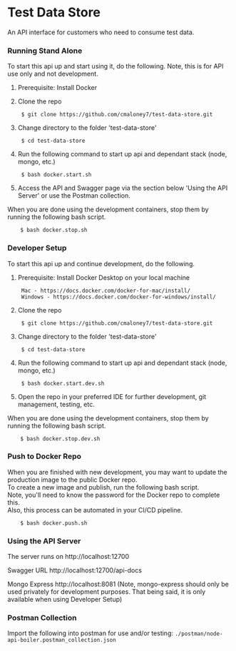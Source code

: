 # Test Data Store
An API interface for customers who need to consume test data.

### Running Stand Alone
To start this api up and start using it, do the following. Note, this is for API use only and not development.

1. Prerequisite: Install Docker
        
2. Clone the repo

        $ git clone https://github.com/cmaloney7/test-data-store.git

3. Change directory to the folder 'test-data-store'

        $ cd test-data-store
        
4. Run the following command to start up api and dependant stack (node, mongo, etc.)

        $ bash docker.start.sh
        
5. Access the API and Swagger page via the section below 'Using the API Server' or use the Postman collection.

When you are done using the development containers, stop them by running the following bash script.

        $ bash docker.stop.sh

### Developer Setup
To start this api up and continue development, do the following.

1. Prerequisite: Install Docker Desktop on your local machine
        
        Mac - https://docs.docker.com/docker-for-mac/install/
        Windows - https://docs.docker.com/docker-for-windows/install/
        
2. Clone the repo

        $ git clone https://github.com/cmaloney7/test-data-store.git

3. Change directory to the folder 'test-data-store'

        $ cd test-data-store
        
4. Run the following command to start up api and dependant stack (node, mongo, etc.)

        $ bash docker.start.dev.sh
        
5. Open the repo in your preferred IDE for further development, git management, testing, etc.

When you are done using the development containers, stop them by running the following bash script.

        $ bash docker.stop.dev.sh

### Push to Docker Repo
When you are finished with new development, you may want to update the production image to the public Docker repo.  
To create a new image and publish, run the following bash script.  
Note, you'll need to know the password for the Docker repo to complete this.  
Also, this process can be automated in your CI/CD pipeline.

        $ bash docker.push.sh
     
### Using the API Server
The server runs on http://localhost:12700

Swagger URL http://localhost:12700/api-docs

Mongo Express http://localhost:8081 (Note, mongo-express should only be used privately for development purposes.  That being said, it is only available when using Developer Setup)

### Postman Collection
Import the following into postman for use and/or testing: `./postman/node-api-boiler.postman_collection.json`
